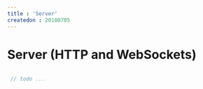 ```yaml
---
title : 'Server'
createdon : 20180705
---
```


# Server (HTTP and WebSockets)

```go

 // todo ...
```